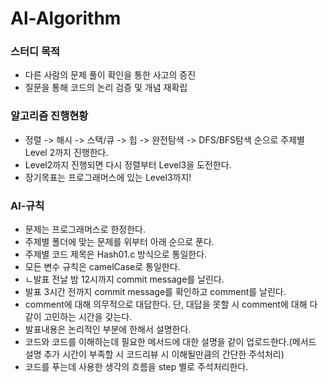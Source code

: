 # Al-Algorithm

### 스터디 목적
* 다른 사람의 문제 풀이 확인을 통한 사고의 증진
* 질문을 통해 코드의 논리 검증 및 개념 재확립

### 알고리즘 진행현황

- 정렬 -> 해시 -> 스택/큐 -> 힙 -> 완전탐색 -> DFS/BFS탐색 순으로 주제별 Level 2까지 진행한다.
- Level2까지 진행되면 다시 정렬부터 Level3을 도전한다.
- 장기목표는 프로그래머스에 있는 Level3까지!



### Al-규칙

- 문제는 프로그래머스로 한정한다.
- 주제별 폴더에 맞는 문제를 위부터 아래 순으로 푼다.
- 주제별 코드 제목은 Hash01.c 방식으로 통일한다.
- 모든 변수 규칙은 camelCase로 통일한다.
- ㄴ발표 전날 밤 12시까지 commit message를 날린다.
- 발표 3시간 전까지 commit message를 확인하고 comment를 날린다.
- comment에 대해 의무적으로 대답한다. 단, 대답을 못할 시 comment에 대해 다같이 고민하는 시간을 갖는다.
- 발표내용은 논리적인 부분에 한해서 설명한다.
- 코드와 코드를 이해하는데 필요한 메서드에 대한 설명을 같이 업로드한다.(메서드 설명 추가 시간이 부족할 시 코드리뷰 시 이해될만큼의 간단한 주석처리)
- 코드를 푸는데 사용한 생각의 흐름을 step 별로 주석처리한다.
